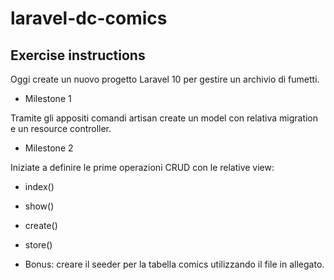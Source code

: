 # laravel-dc-comics

## Exercise instructions

Oggi create un nuovo progetto Laravel 10 per gestire un archivio di fumetti.

- Milestone 1

Tramite gli appositi comandi artisan create un model con relativa migration e un resource controller.

- Milestone 2

Iniziate a definire le prime operazioni CRUD con le relative view:
- index()
- show()
- create()
- store()

- Bonus:
creare il seeder per la tabella comics utilizzando il file in allegato.